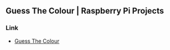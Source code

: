 ## Guess The Colour | Raspberry Pi Projects

### Link

- [Guess The Colour](https://projects.raspberrypi.org/en/projects/cd-beginner-javascript-sushi)
